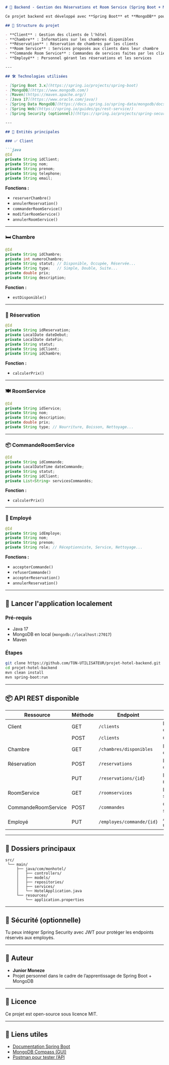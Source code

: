 

````markdown
# 🏨 Backend - Gestion des Réservations et Room Service (Spring Boot + MongoDB)

Ce projet backend est développé avec **Spring Boot** et **MongoDB** pour gérer les réservations de chambres, les commandes de room service et la gestion des clients et employés d’un hôtel.

## 📁 Structure du projet

- **Client** : Gestion des clients de l'hôtel
- **Chambre** : Informations sur les chambres disponibles
- **Réservation** : Réservation de chambres par les clients
- **Room Service** : Services proposés aux clients dans leur chambre
- **Commande Room Service** : Commandes de services faites par les clients
- **Employé** : Personnel gérant les réservations et les services

---

## 🛠️ Technologies utilisées

- [Spring Boot 3.x](https://spring.io/projects/spring-boot)
- [MongoDB](https://www.mongodb.com/)
- [Maven](https://maven.apache.org/)
- [Java 17](https://www.oracle.com/java/)
- [Spring Data MongoDB](https://docs.spring.io/spring-data/mongodb/docs/current/reference/html/)
- [Spring Web](https://spring.io/guides/gs/rest-service/)
- [Spring Security (optionnel)](https://spring.io/projects/spring-security)

---

## 🧩 Entités principales

### ✅ Client

```java
@Id
private String idClient;
private String nom;
private String prenom;
private String telephone;
private String email;
````

**Fonctions :**

* `reserverChambre()`
* `annulerReservation()`
* `commanderRoomService()`
* `modifierRoomService()`
* `annulerRoomService()`

---

### 🛏 Chambre

```java
@Id
private String idChambre;
private int numeroChambre;
private String statut; // Disponible, Occupée, Réservée...
private String type;   // Simple, Double, Suite...
private double prix;
private String description;
```

**Fonction :**

* `estDisponible()`

---

### 📆 Réservation

```java
@Id
private String idReservation;
private LocalDate dateDebut;
private LocalDate dateFin;
private String statut;
private String idClient;
private String idChambre;
```

**Fonction :**

* `calculerPrix()`

---

### 🍽 RoomService

```java
@Id
private String idService;
private String nom;
private String description;
private double prix;
private String type; // Nourriture, Boisson, Nettoyage...
```

---

### 📦 CommandeRoomService

```java
@Id
private String idCommande;
private LocalDateTime dateCommande;
private String statut;
private String idClient;
private List<String> servicesCommandés;
```

**Fonction :**

* `calculerPrix()`

---

### 👷 Employé

```java
@Id
private String idEmploye;
private String nom;
private String prenom;
private String role; // Réceptionniste, Service, Nettoyage...
```

**Fonctions :**

* `accepterCommande()`
* `refuserCommande()`
* `accepterReservation()`
* `annulerReservation()`

---

## 🚀 Lancer l'application localement

### Pré-requis

* Java 17
* MongoDB en local (`mongodb://localhost:27017`)
* Maven

### Étapes

```bash
git clone https://github.com/TON-UTILISATEUR/projet-hotel-backend.git
cd projet-hotel-backend
mvn clean install
mvn spring-boot:run
```

---

## 📦 API REST disponible

| Ressource           | Méthode | Endpoint                  | Description                   |
| ------------------- | ------- | ------------------------- | ----------------------------- |
| Client              | GET     | `/clients`                | Lister tous les clients       |
|                     | POST    | `/clients`                | Créer un client               |
| Chambre             | GET     | `/chambres/disponibles`   | Lister chambres disponibles   |
| Réservation         | POST    | `/reservations`           | Réserver une chambre          |
|                     | PUT     | `/reservations/{id}`      | Modifier une réservation      |
| RoomService         | GET     | `/roomservices`           | Lister les services           |
| CommandeRoomService | POST    | `/commandes`              | Commander un service          |
| Employé             | PUT     | `/employes/commande/{id}` | Accepter/refuser une commande |

---

## 📂 Dossiers principaux

```
src/
 └── main/
     ├── java/com/monhotel/
     │   ├── controllers/
     │   ├── models/
     │   ├── repositories/
     │   ├── services/
     │   └── HotelApplication.java
     └── resources/
         └── application.properties
```

---

## 🔐 Sécurité (optionnelle)

Tu peux intégrer Spring Security avec JWT pour protéger les endpoints réservés aux employés.

---

## 📌 Auteur

* **Junior Moneze**
* Projet personnel dans le cadre de l’apprentissage de Spring Boot + MongoDB

---

## 📃 Licence

Ce projet est open-source sous licence MIT.

---

## 📎 Liens utiles

* [Documentation Spring Boot](https://docs.spring.io/spring-boot/docs/current/reference/html/)
* [MongoDB Compass (GUI)](https://www.mongodb.com/products/compass)
* [Postman pour tester l’API](https://www.postman.com/)

```


